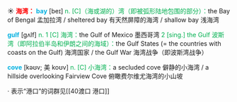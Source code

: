 ☀ <font color="red">**海湾：**</font>
<font color="sky blue">**bay**</font> [beɪ] 
<font color="#00b050">n. [C]（海或湖的）湾（即被弧形陆地包围的部分）：</font>the Bay of Bengal 孟加拉湾 / sheltered bay 有天然屏障的海湾 / shallow bay 浅海湾
           
<font color="sky blue">**gulf**</font> [gʌlf]
<font color="#00b050">n. 1 [C] 海湾：</font>the Gulf of Mexico 墨西哥湾 <font color="#00b050">2 [sing.] the Gulf 波斯湾（即阿拉伯半岛和伊朗之间的海域）：</font>the Gulf States (= the countries with coasts on the Gulf) 海湾国家 / the Gulf War 海湾战争（即波斯湾战争）
           
<font color="sky blue">**cove**</font> [kəʊv; 美 koʊv]
<font color="#00b050">n. [C] 小海湾：</font>a secluded cove 僻静的小海湾 / a hillside overlooking Fairview Cove 俯瞰费尔维尤海湾的小山坡

· 表示“港口”的词群见[[40渡口 港口]]
